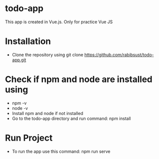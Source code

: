 # todo-app
This app is created in Vue.js. Only for practice Vue JS
# Installation
- Clone the repository using git clone https://github.com/rabibsust/todo-app.git
# Check if npm and node are installed using
- npm -v
- node -v
- Install npm and node if not installed
- Go to the todo-app directory and run command:  npm install
# Run Project
- To run the app use this command: npm run serve
